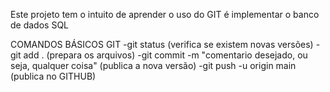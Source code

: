Este projeto tem o intuito de aprender o uso do GIT é implementar o banco de dados SQL

COMANDOS BÁSICOS GIT
-git status (verifica se existem novas versões)
-git add . (prepara os arquivos)
-git commit -m "comentario desejado, ou seja, qualquer coisa" (publica a nova versão)
-git push -u origin main (publica no GITHUB) 
